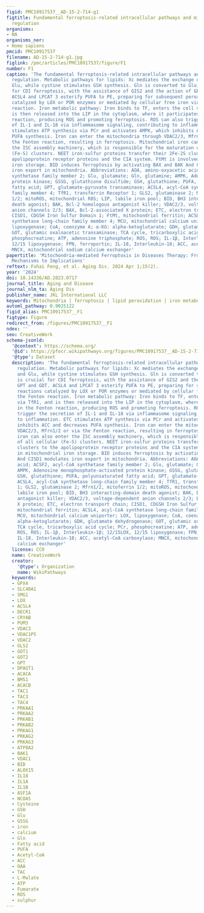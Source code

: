 ```yaml
---
figid: PMC10917537__AD-15-2-714-g1
figtitle: Fundamental ferroptosis-related intracellular pathways and mitochondrial
  regulation
organisms:
- NA
organisms_ner:
- Homo sapiens
pmcid: PMC10917537
filename: AD-15-2-714-g1.jpg
figlink: /pmc/articles/PMC10917537/figure/F1
number: F1
caption: 'The fundamental ferroptosis-related intracellular pathways and mitochondrial
  regulation. Metabolic pathways for lipids: Xc mediates the exchange of cystine and
  Glu, while cystine stimulates GSH synthesis. Gln is converted to Glu, which is crucial
  for CDI ferroptosis, with the assistance of GIS2 and the action of GPT and GDT.
  ACSL4 and LPCAT 3 esterify PUFA to PE, preparing for subsequent peroxidation reactions
  catalyzed by LOX or POR enzymes or mediated by cellular free iron via the Fenton
  reaction. Iron metabolic pathway: Iron binds to TF, enters the cell via TfR1, and
  is then released into the LIP in the cytoplasm, where it participates in the Fenton
  reaction, producing ROS and promoting ferroptosis. ROS can also trigger the secretion
  of IL-1 and IL-18 via inflammasome signaling, contributing to inflammation. ETC
  stimulates ATP synthesis via PCr and activates AMPK, which inhibits ACC and decreases
  PUFA synthesis. Iron can enter the mitochondria through VDAC2/3, Mfrn1/2 or via
  the Fenton reaction, resulting in ferroptosis. Mitochondrial iron can also enter
  the ISC assembly machinery, which is responsible for the maturation of all cellular
  (Fe-S) clusters. NEET iron-sulfur proteins transfer their 2Fe-2S clusters to the
  apolipoprotein receptor proteins and the CIA system. FtMt is involved in mitochondrial
  iron storage. BID induces ferroptosis by activating BAX and BAK And CISD1 modulates
  iron export in mitochondria. Abbreviations: AOA, amino-oxyacetic acid; ACSF2, acyl-CoA
  synthetase family member 2; Glu, glutamate; Gln, glutamine; AMPK, Adenosine monophosphate-activated
  protein kinase; GSSG, glutathione disulfide; GSH, glutathione; PUFA, polyunsaturated
  fatty acid; GPT, glutamate-pyruvate transaminase; ACSL4, acyl-CoA synthetase long-chain
  family member 4; TfR1, transferrin Receptor 1; GLS2, glutaminase 2; Mfrn1/2, mitoferrin
  1/2; mitoROS, mitochondrial ROS; LIP, labile iron pool; BID, BH3 interacting-domain
  death agonist; BAK, Bcl-2 homologous antagonist killer; VDAC2/3, voltage-dependent
  anion channels 2/3; BAX, Bcl-2-associated X protein; ETC, electron transport chain;
  CISD1, CDGSH Iron Sulfur Domain 1; FtMt, mitochondrial ferritin; ACSL4, acyl-CoA
  synthetase long-chain family member 4; MCU, mitochondrial calcium uniporter; LOX,
  lipoxygenase; CoA, coenzyme A; α-KG: alpha-ketoglutarate; GDH, glutamate dehydrogenase;
  GOT, glutamic oxaloacetic transaminase; TCA cycle, tricarboxylic acid cycle; PCr,
  phosphocreatine; ATP, adenosine triphosphate; ROS, ROS; IL-1β, Interleukin-1β; 12/15LOX,
  12/15 lipoxygenase; FPN, ferroportin; IL-18, Interleukin-18; ACC, acetyl-CoA carboxylase;
  MNCX, mitochondrial sodium calcium exchanger'
papertitle: 'Mitochondria-mediated Ferroptosis in Diseases Therapy: From Molecular
  Mechanisms to Implications'
reftext: Fuhai Feng, et al. Aging Dis. 2024 Apr 1;15(2).
year: '2024'
doi: 10.14336/AD.2023.0717
journal_title: Aging and Disease
journal_nlm_ta: Aging Dis
publisher_name: JKL International LLC
keywords: Mitochondria | ferroptosis | lipid peroxidation | iron metabolism | disease
automl_pathway: 0.9025122
figid_alias: PMC10917537__F1
figtype: Figure
redirect_from: /figures/PMC10917537__F1
ndex: ''
seo: CreativeWork
schema-jsonld:
  '@context': https://schema.org/
  '@id': https://pfocr.wikipathways.org/figures/PMC10917537__AD-15-2-714-g1.html
  '@type': Dataset
  description: 'The fundamental ferroptosis-related intracellular pathways and mitochondrial
    regulation. Metabolic pathways for lipids: Xc mediates the exchange of cystine
    and Glu, while cystine stimulates GSH synthesis. Gln is converted to Glu, which
    is crucial for CDI ferroptosis, with the assistance of GIS2 and the action of
    GPT and GDT. ACSL4 and LPCAT 3 esterify PUFA to PE, preparing for subsequent peroxidation
    reactions catalyzed by LOX or POR enzymes or mediated by cellular free iron via
    the Fenton reaction. Iron metabolic pathway: Iron binds to TF, enters the cell
    via TfR1, and is then released into the LIP in the cytoplasm, where it participates
    in the Fenton reaction, producing ROS and promoting ferroptosis. ROS can also
    trigger the secretion of IL-1 and IL-18 via inflammasome signaling, contributing
    to inflammation. ETC stimulates ATP synthesis via PCr and activates AMPK, which
    inhibits ACC and decreases PUFA synthesis. Iron can enter the mitochondria through
    VDAC2/3, Mfrn1/2 or via the Fenton reaction, resulting in ferroptosis. Mitochondrial
    iron can also enter the ISC assembly machinery, which is responsible for the maturation
    of all cellular (Fe-S) clusters. NEET iron-sulfur proteins transfer their 2Fe-2S
    clusters to the apolipoprotein receptor proteins and the CIA system. FtMt is involved
    in mitochondrial iron storage. BID induces ferroptosis by activating BAX and BAK
    And CISD1 modulates iron export in mitochondria. Abbreviations: AOA, amino-oxyacetic
    acid; ACSF2, acyl-CoA synthetase family member 2; Glu, glutamate; Gln, glutamine;
    AMPK, Adenosine monophosphate-activated protein kinase; GSSG, glutathione disulfide;
    GSH, glutathione; PUFA, polyunsaturated fatty acid; GPT, glutamate-pyruvate transaminase;
    ACSL4, acyl-CoA synthetase long-chain family member 4; TfR1, transferrin Receptor
    1; GLS2, glutaminase 2; Mfrn1/2, mitoferrin 1/2; mitoROS, mitochondrial ROS; LIP,
    labile iron pool; BID, BH3 interacting-domain death agonist; BAK, Bcl-2 homologous
    antagonist killer; VDAC2/3, voltage-dependent anion channels 2/3; BAX, Bcl-2-associated
    X protein; ETC, electron transport chain; CISD1, CDGSH Iron Sulfur Domain 1; FtMt,
    mitochondrial ferritin; ACSL4, acyl-CoA synthetase long-chain family member 4;
    MCU, mitochondrial calcium uniporter; LOX, lipoxygenase; CoA, coenzyme A; α-KG:
    alpha-ketoglutarate; GDH, glutamate dehydrogenase; GOT, glutamic oxaloacetic transaminase;
    TCA cycle, tricarboxylic acid cycle; PCr, phosphocreatine; ATP, adenosine triphosphate;
    ROS, ROS; IL-1β, Interleukin-1β; 12/15LOX, 12/15 lipoxygenase; FPN, ferroportin;
    IL-18, Interleukin-18; ACC, acetyl-CoA carboxylase; MNCX, mitochondrial sodium
    calcium exchanger'
  license: CC0
  name: CreativeWork
  creator:
    '@type': Organization
    name: WikiPathways
  keywords:
  - GPX4
  - SLC40A1
  - SMG1
  - LOX
  - ACSL4
  - DECR1
  - CRYAB
  - PUM3
  - VDAC3
  - VDAC1P5
  - VDAC2
  - GLS2
  - GOT1
  - GOT2
  - GPT
  - DPAGT1
  - ACACA
  - BMS1
  - ACACB
  - TAC1
  - TAC3
  - TAC4
  - PRKAA1
  - PRKAA2
  - PRKAB1
  - PRKAB2
  - PRKAG1
  - PRKAG2
  - PRKAG3
  - ATP8A2
  - BAK1
  - VDAC1
  - BID
  - ALOX15
  - IL18
  - IL1A
  - IL1B
  - ASF1A
  - NCOA5
  - Cysteine
  - GSH
  - Glu
  - GSSG
  - iron
  - calcium
  - Gln
  - Fatty acid
  - PUFA
  - Acetyl-CoA
  - ACC
  - OAA
  - TAC
  - L-Malate
  - ATP
  - Fumarate
  - ROS
  - sulphur
---
```


